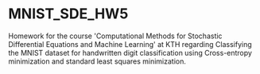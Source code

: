 # MNIST_SDE_HW5
Homework for the course 'Computational Methods for Stochastic Differential Equations and Machine Learning' at KTH regarding Classifying the MNIST dataset for handwritten digit classification using Cross-entropy minimization and standard least squares minimization.
